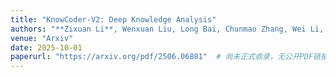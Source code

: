 ```yaml
---
title: "KnowCoder-V2: Deep Knowledge Analysis"  
authors: "**Zixuan Li**, Wenxuan Liu, Long Bai, Chunmao Zhang, Wei Li, Fenghui Zhang, Quanxin Jin, Ruoyun He, Zhuo Chen, Zhilei Hu, Fei Wang, Bingbing Xu, Xuhui Jiang, Xiaolong Jin, Jiafeng Guo, Xueqi Cheng"  
venue: "Arxiv"  
date: 2025-10-01  
paperurl: "https://arxiv.org/pdf/2506.06881"  # 尚未正式收录，无公开PDF链接
---
```

